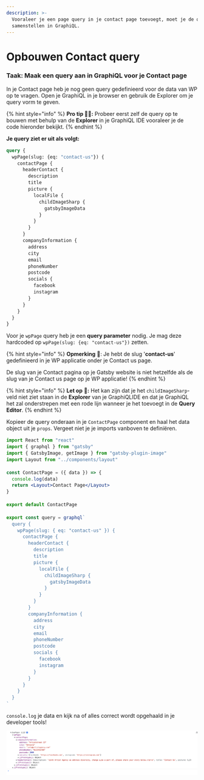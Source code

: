 ```yaml
---
description: >-
  Vooraleer je een page query in je contact page toevoegt, moet je de query
  samenstellen in GraphiQL.
---
```


# Opbouwen Contact query

### Taak: Maak een query aan in GraphiQL voor je Contact page

In je Contact page heb je nog geen query gedefinieerd voor de data van WP op te vragen. Open je GraphiQL in je browser en gebruik de Explorer om je query vorm te geven.

{% hint style="info" %}
**Pro tip 🧙‍♂️:** Probeer eerst zelf de query op te bouwen met behulp van de **Explorer** in je GraphiQL IDE vooraleer je de code hieronder bekijkt.
{% endhint %}

**Je query ziet er uit als volgt:**

```graphql
query {
  wpPage(slug: {eq: "contact-us"}) {
    contactPage {
      headerContact {
        description
        title
        picture {
          localFile {
            childImageSharp {
              gatsbyImageData
            }
          }
        }
      }
      companyInformation {
        address
        city
        email
        phoneNumber
        postcode
        socials {
          facebook
          instagram
        }
      }
    }
  }
}
```

Voor je `wpPage` query heb je een **query parameter** nodig. Je mag deze hardcoded op `wpPage(slug: {eq: "contact-us"})` zetten.

{% hint style="info" %}
**Opmerking** 📣: Je hebt de slug '**contact-us**' gedefinieerd in je WP applicatie onder je Contact us page. 

De slug van je Contact pagina op je Gatsby website is niet hetzelfde als de slug van je Contact us page op je WP applicatie!
{% endhint %}

{% hint style="info" %}
**Let op** 👀**:** Het kan zijn dat je het `childImageSharp`-veld niet ziet staan in de **Explorer** van je GraphiQLIDE en dat je GraphiQL het zal onderstrepen met een rode lijn wanneer je het toevoegt in de **Query Editor**.
{% endhint %}

Kopieer de query onderaan in je `ContactPage` component en haal het data object uit je `props`. Vergeet niet je je imports vanboven te definiëren.

```jsx
import React from "react"
import { graphql } from "gatsby"
import { GatsbyImage, getImage } from "gatsby-plugin-image"
import Layout from "../components/layout"

const ContactPage = ({ data }) => {
  console.log(data)
  return <Layout>Contact Page</Layout>
}

export default ContactPage

export const query = graphql`
  query {
    wpPage(slug: { eq: "contact-us" }) {
      contactPage {
        headerContact {
          description
          title
          picture {
            localFile {
              childImageSharp {
                gatsbyImageData
              }
            }
          }
        }
        companyInformation {
          address
          city
          email
          phoneNumber
          postcode
          socials {
            facebook
            instagram
          }
        }
      }
    }
  }
`

```

`console.log` je data en kijk na of alles correct wordt opgehaald in je developer tools!

![](../../.gitbook/assets/image%20%2834%29.png)

